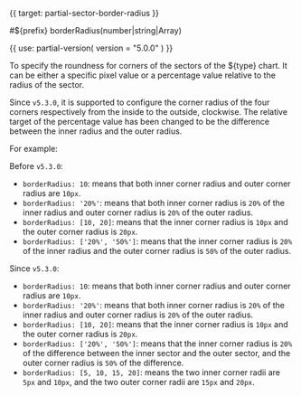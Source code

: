 
{{ target: partial-sector-border-radius }}

#${prefix} borderRadius(number|string|Array)

<ExampleUIControlPercentVector min="0" dims="InnerStart,InnerEnd,OuterStart,OuterEnd" default="0,0,0,0" />

{{ use: partial-version(
    version = "5.0.0"
) }}

To specify the roundness for corners of the sectors of the ${type} chart. It can be either a specific pixel value or a percentage value relative to the radius of the sector.

Since `v5.3.0`, it is supported to configure the corner radius of the four corners respectively from the inside to the outside, clockwise. The relative target of the percentage value has been changed to be the difference between the inner radius and the outer radius.

For example:

Before `v5.3.0`:

+ `borderRadius: 10`: means that both inner corner radius and outer corner radius are `10px`.
+ `borderRadius: '20%'`: means that both inner corner radius is `20%` of the inner radius and outer corner radius is `20%` of the outer radius.
+ `borderRadius: [10, 20]`: means that the inner corner radius is `10px` and the outer corner radius is `20px`.
+ `borderRadius: ['20%', '50%']`: means that the inner corner radius is `20%` of the inner radius and the outer corner radius is `50%` of the outer radius.

Since `v5.3.0`:

+ `borderRadius: 10`: means that both inner corner radius and outer corner radius are `10px`.
+ `borderRadius: '20%'`: means that both inner corner radius is `20%` of the inner radius and outer corner radius is `20%` of the outer radius.
+ `borderRadius: [10, 20]`: means that the inner corner radius is `10px` and the outer corner radius is `20px`.
+ `borderRadius: ['20%', '50%']`: means that the inner corner radius is `20%` of the difference between the inner sector and the outer sector, and the outer corner radius is `50%` of the difference.
+ `borderRadius: [5, 10, 15, 20]`: means the two inner corner radii are `5px` and `10px`, and the two outer corner radii are `15px` and `20px`.

